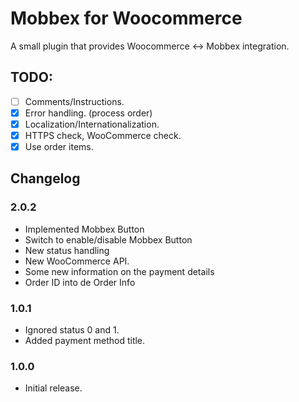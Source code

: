 # Mobbex for Woocommerce

A small plugin that provides Woocommerce <-> Mobbex integration.

## TODO:

- [ ] Comments/Instructions.
- [x] Error handling. (process order)
- [x] Localization/Internationalization.
- [x] HTTPS check, WooCommerce check.
- [x] Use order items.

## Changelog

### 2.0.2

- Implemented Mobbex Button
- Switch to enable/disable Mobbex Button
- New status handling
- New WooCommerce API.
- Some new information on the payment details
- Order ID into de Order Info

### 1.0.1

- Ignored status 0 and 1.
- Added payment method title.

### 1.0.0

- Initial release.